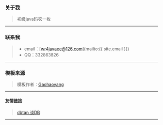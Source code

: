 ### 关于我

>
>初级java码农一枚

---

### 联系我
> * email：[wr4javaee@126.com](mailto:{{ site.email }})
> * QQ：332863826

---

### 模板来源
>
>模板作者：[Gaohaoyang](http://gaohaoyang.github.io)

---

#### 友情链接
> [dbtan 谈DB](http://www.dbtan.com/)

---